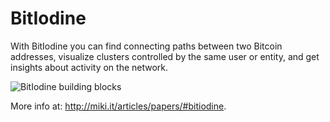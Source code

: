 BitIodine
=========

With BitIodine you can find connecting paths between two Bitcoin addresses, visualize clusters controlled by the same user or entity, and get insights about activity on the network.

![BitIodine building blocks](http://miki.it/images/bitiodine_design.png)

More info at: http://miki.it/articles/papers/#bitiodine.

